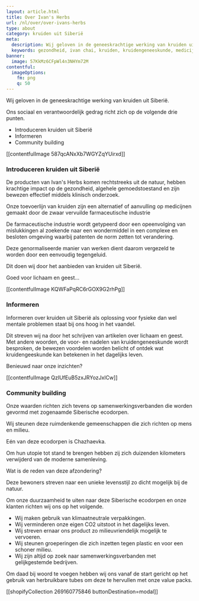```yaml
---
layout: article.html
title: Over Ivan's Herbs
url: /nl/over/over-ivans-herbs
type: about
category: kruiden uit Siberië
meta:
  description: Wij geloven in de geneeskrachtige werking van kruiden uit Siberië. Benieuwd waar ons sociaal en verantwoordelijk gedrag zich op richt?
  keywords: gezondheid, ivan chai, kruiden, kruidengeneeskunde, medicijn, voordelen, lichaam, geest, siberië, introduceren, kruiden, informeren, community building, siberische kruidenthee, milieu, eco7-standaard
banner:
  image: 57KkMz6CFpWl4n3NHYm72M
contentful:
  imageOptions:
    fm: png
    q: 50
---
```

Wij geloven in de geneeskrachtige werking van kruiden uit Siberië.

Ons sociaal en verantwoordelijk gedrag richt zich op de volgende drie punten.

* Introduceren kruiden uit Siberië
* Informeren
* Community building

[[contentfulImage 587qcANxXb7WGYZqYUirxd]]

### Introduceren kruiden uit Siberië

De producten van Ivan's Herbs komen rechtstreeks uit de natuur, hebben krachtige impact op de gezondheid, algehele gemoedstoestand en zijn bewezen effectief middels klinisch onderzoek.

Onze toevoerlijn van kruiden zijn een alternatief of aanvulling op medicijnen gemaakt door de zwaar vervuilde farmaceutische industrie

De farmaceutische industrie wordt getypeerd door een opeenvolging van mislukkingen al zoekende naar een wondermiddel in een complexe en besloten omgeving waarbij patenten de norm zetten tot verandering.

Deze genormaliseerde manier van werken dient daarom vergezeld te worden door een eenvoudig tegengeluid.

Dit doen wij door het aanbieden van kruiden uit Siberië.

Goed voor lichaam en geest...

[[contentfulImage KQWFaPqRC6rGOX9G2rhPg]]

### Informeren

Informeren over kruiden uit Siberië als oplossing voor fysieke dan wel mentale problemen staat bij ons hoog in het vaandel.

Dit streven wij na door het schrijven van artikelen over lichaam en geest. Met andere woorden, de voor- en nadelen van kruidengeneeskunde wordt besproken, de bewezen voordelen worden belicht of ontdek wat kruidengeeskunde kan betekenen in het dagelijks leven.

Benieuwd naar onze inzichten?

[[contentfulImage QzIUfEuB5zxJRYozJxlCw]]

### Community building

Onze waarden richten zich tevens op samenwerkingsverbanden die worden gevormd met zogenaamde Siberische ecodorpen.

Wij steunen deze ruimdenkende gemeenschappen die zich richten op mens en milieu.

Eén van deze ecodorpen is Chazhaevka.

Om hun utopie tot stand te brengen hebben zij zich duizenden kilometers verwijderd van de moderne samenleving.

Wat is de reden van deze afzondering?

Deze bewoners streven naar een unieke levensstijl zo dicht mogelijk bij de natuur.

Om onze duurzaamheid te uiten naar deze Siberische ecodorpen en onze klanten richten wij ons op het volgende.

* Wij maken gebruik van klimaatneutrale verpakkingen.
* Wij verminderen onze eigen CO2 uitstoot in het dagelijks leven.
* Wij streven ernaar ons product zo milieuvriendelijk mogelijk te vervoeren.
* Wij steunen groeperingen die zich inzetten tegen plastic en voor een schoner milieu.
* Wij zijn altijd op zoek naar samenwerkingsverbanden met gelijkgestemde bedrijven.

Om daad bij woord te voegen hebben wij ons vanaf de start gericht op het gebruik van herbruikbare tubes om deze te hervullen met onze value packs.

[[shopifyCollection 269160775846 buttonDestination=modal]]
